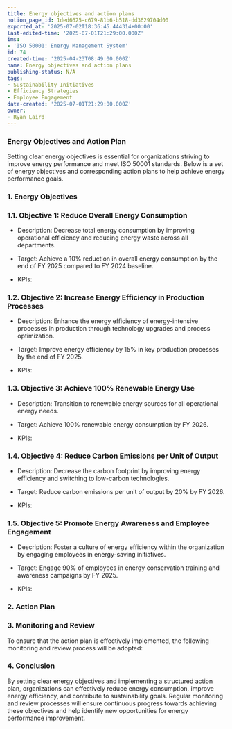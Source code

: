 ```yaml
---
title: Energy objectives and action plans
notion_page_id: 1ded6625-c679-81b6-b518-dd3629704d00
exported_at: '2025-07-02T18:36:45.444314+00:00'
last-edited-time: '2025-07-01T21:29:00.000Z'
ims:
- 'ISO 50001: Energy Management System'
id: 74
created-time: '2025-04-23T08:49:00.000Z'
name: Energy objectives and action plans
publishing-status: N/A
tags:
- Sustainability Initiatives
- Efficiency Strategies
- Employee Engagement
date-created: '2025-07-01T21:29:00.000Z'
owner:
- Ryan Laird
---
```


### Energy Objectives and Action Plan

Setting clear energy objectives is essential for organizations striving to improve energy performance and meet ISO 50001 standards. Below is a set of energy objectives and corresponding action plans to help achieve energy performance goals.

<!-- Unsupported block type: divider -->

### 1. Energy Objectives

### 1.1. Objective 1: Reduce Overall Energy Consumption

- Description: Decrease total energy consumption by improving operational efficiency and reducing energy waste across all departments.

- Target: Achieve a 10% reduction in overall energy consumption by the end of FY 2025 compared to FY 2024 baseline.

- KPIs:

### 1.2. Objective 2: Increase Energy Efficiency in Production Processes

- Description: Enhance the energy efficiency of energy-intensive processes in production through technology upgrades and process optimization.

- Target: Improve energy efficiency by 15% in key production processes by the end of FY 2025.

- KPIs:

### 1.3. Objective 3: Achieve 100% Renewable Energy Use

- Description: Transition to renewable energy sources for all operational energy needs.

- Target: Achieve 100% renewable energy consumption by FY 2026.

- KPIs:

### 1.4. Objective 4: Reduce Carbon Emissions per Unit of Output

- Description: Decrease the carbon footprint by improving energy efficiency and switching to low-carbon technologies.

- Target: Reduce carbon emissions per unit of output by 20% by FY 2026.

- KPIs:

### 1.5. Objective 5: Promote Energy Awareness and Employee Engagement

- Description: Foster a culture of energy efficiency within the organization by engaging employees in energy-saving initiatives.

- Target: Engage 90% of employees in energy conservation training and awareness campaigns by FY 2025.

- KPIs:

<!-- Unsupported block type: divider -->

### 2. Action Plan

<!-- Unsupported block type: divider -->

### 3. Monitoring and Review

To ensure that the action plan is effectively implemented, the following monitoring and review process will be adopted:

<!-- Unsupported block type: divider -->

### 4. Conclusion

By setting clear energy objectives and implementing a structured action plan, organizations can effectively reduce energy consumption, improve energy efficiency, and contribute to sustainability goals. Regular monitoring and review processes will ensure continuous progress towards achieving these objectives and help identify new opportunities for energy performance improvement.